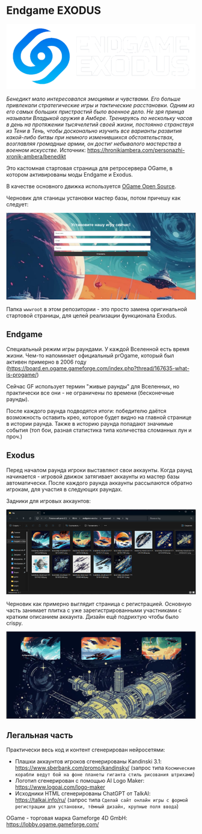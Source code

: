 # Endgame EXODUS

![logo2](/imgstore/logo2.png)

_Бенедикт мало интересовался эмоциями и чувствами. Его больше привлекали стратегические игры и тактические расстановки. Одним из его самых больших пристрастий было военное дело. Не зря принца называли Владыкой оружия в Амбере. Тренируясь по нескольку часов в день на протяжении тысячелетий своей жизни, постоянно странствуя из Тени в Тень, чтобы досконально изучить все варианты развития какой-либо битвы при немного изменившихся обстоятельствах, возглавляя громадные армии, он достиг небывалого мастерства в военном искусстве._
Источник: https://hronikiambera.com/personazhi-xronik-ambera/benedikt

Это кастомная стартовая страница для ретросервера OGame, в котором активированы моды Endgame и Exodus.

В качестве основного движка используется [OGame Open Source](https://github.com/ogamespec/ogame-opensource).

Черновик для станицы установки мастер базы, потом причешу как следует:

![install](/imgstore/install.png)

Папка `wwwroot` в этом репозитории - это просто замена оригинальной стартовой страницы, для целей реализации функционала Exodus.

## Endgame

Специальный режим игры раундами. У каждой Вселенной есть время жизни. Чем-то напоминает официальный prOgame, который был активен примерно в 2006 году  (https://board.en.ogame.gameforge.com/index.php?thread/167635-what-is-progame/)

Сейчас GF использует термин "живые раунды" для Вселенных, но практически все они - не ограничены по времени (бесконечные раунды).

После каждого раунда подводятся итоги: победителю даётся возможность оставить крео, которое будет видно на главной странице в истории раунда. Также в историю раунда попадают значимые события (топ бои, разная статистика типа количества сломанных лун и проч.)

## Exodus

Перед началом раунда игроки выставляют свои аккаунты. Когда раунд начинается - игровой движок затягивает аккаунты из мастер базы автоматически. После каждого раунда аккаунты рассылаются обратно игрокам, для участия в следующих раундах.

Задники для игровых аккаунтов:

![account_backgrounds](/imgstore/account_backgrounds.png)

Черновик как примерно выглядит страница с регистрацией. Основную часть занимает плитка с уже зарегистрированными участниками с кратким описанием аккаунта. Дизайн ещё подрихтую чтобы было crispy.

![draft](/imgstore/draft.png)

## Легальная часть

Практически весь код и контент сгенерирован нейросетями:
- Плашки аккаунтов игроков сгенерированы Kandinski 3.1: https://www.sberbank.com/promo/kandinsky/   (запрос типа `Космические корабли ведут бой на фоне планеты гиганта стиль рисования штрихами`)
- Логотип сгенерирован с помощью AI Logo Maker: https://www.logoai.com/logo-maker
- Исходники HTML сгенерированы ChatGPT от TalkAI: https://talkai.info/ru/   (запрос типа `Сделай сайт онлайн игры с формой регистрации для установки, тёмный дизайн, крупные поля ввода`)

OGame - торговая марка Gameforge 4D GmbH: https://lobby.ogame.gameforge.com/
